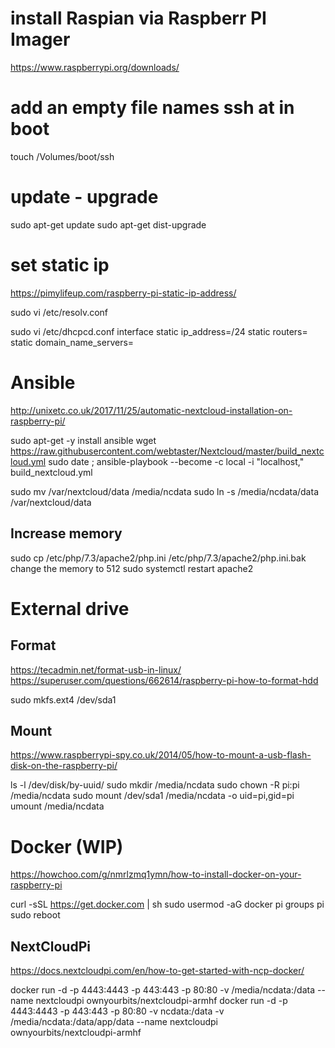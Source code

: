 # install Raspian via Raspberr PI Imager
https://www.raspberrypi.org/downloads/

# add an empty file names ssh at in boot
touch /Volumes/boot/ssh

# update - upgrade
sudo apt-get update
sudo apt-get dist-upgrade

# set static ip
https://pimylifeup.com/raspberry-pi-static-ip-address/

sudo vi /etc/resolv.conf

sudo vi /etc/dhcpcd.conf
interface <NETWORK>
static ip_address=<STATICIP>/24
static routers=<ROUTERIP>
static domain_name_servers=<DNSIP>

# Ansible
http://unixetc.co.uk/2017/11/25/automatic-nextcloud-installation-on-raspberry-pi/

sudo apt-get -y install ansible
wget https://raw.githubusercontent.com/webtaster/Nextcloud/master/build_nextcloud.yml
sudo date ; ansible-playbook --become -c local -i "localhost," build_nextcloud.yml

sudo mv /var/nextcloud/data /media/ncdata
sudo ln -s /media/ncdata/data /var/nextcloud/data

## Increase memory
sudo cp /etc/php/7.3/apache2/php.ini /etc/php/7.3/apache2/php.ini.bak
change the memory to 512
sudo systemctl restart apache2

# External drive
## Format
https://tecadmin.net/format-usb-in-linux/
https://superuser.com/questions/662614/raspberry-pi-how-to-format-hdd

sudo mkfs.ext4 /dev/sda1

## Mount
https://www.raspberrypi-spy.co.uk/2014/05/how-to-mount-a-usb-flash-disk-on-the-raspberry-pi/

ls -l /dev/disk/by-uuid/
sudo mkdir /media/ncdata
sudo chown -R pi:pi /media/ncdata
sudo mount /dev/sda1 /media/ncdata -o uid=pi,gid=pi
umount /media/ncdata

# Docker (WIP)
https://howchoo.com/g/nmrlzmq1ymn/how-to-install-docker-on-your-raspberry-pi

curl -sSL https://get.docker.com | sh
sudo usermod -aG docker pi
groups pi
sudo reboot

## NextCloudPi
https://docs.nextcloudpi.com/en/how-to-get-started-with-ncp-docker/

docker run -d -p 4443:4443 -p 443:443 -p 80:80 -v /media/ncdata:/data --name nextcloudpi ownyourbits/nextcloudpi-armhf 
docker run -d -p 4443:4443 -p 443:443 -p 80:80 -v ncdata:/data -v /media/ncdata:/data/app/data  --name nextcloudpi ownyourbits/nextcloudpi-armhf 